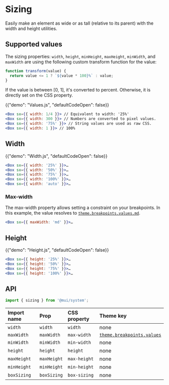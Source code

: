 # Sizing

<p class="description">Easily make an element as wide or as tall (relative to its parent) with the width and height utilities.</p>

## Supported values

The sizing properties: `width`, `height`, `minHeight`, `maxHeight`, `minWidth`, and `maxWidth` are using the following custom transform function for the value:

```js
function transform(value) {
  return value <= 1 ? `${value * 100}%` : value;
}
```

If the value is between [0, 1], it's converted to percent.
Otherwise, it is directly set on the CSS property.

{{"demo": "Values.js", "defaultCodeOpen": false}}

```jsx
<Box sx={{ width: 1/4 }}> // Equivalent to width: '25%'
<Box sx={{ width: 300 }}> // Numbers are converted to pixel values.
<Box sx={{ width: '75%' }}> // String values are used as raw CSS.
<Box sx={{ width: 1 }}> // 100%
```

## Width

{{"demo": "Width.js", "defaultCodeOpen": false}}

```jsx
<Box sx={{ width: '25%' }}>…
<Box sx={{ width: '50%' }}>…
<Box sx={{ width: '75%' }}>…
<Box sx={{ width: '100%' }}>…
<Box sx={{ width: 'auto' }}>…
```

### Max-width

The max-width property allows setting a constraint on your breakpoints.
In this example, the value resolves to [`theme.breakpoints.values.md`](/material/customization/default-theme/?expand-path=$.breakpoints.values).

```jsx
<Box sx={{ maxWidth: 'md' }}>…
```

## Height

{{"demo": "Height.js", "defaultCodeOpen": false}}

```jsx
<Box sx={{ height: '25%' }}>…
<Box sx={{ height: '50%' }}>…
<Box sx={{ height: '75%' }}>…
<Box sx={{ height: '100%' }}>…
```

## API

```js
import { sizing } from '@mui/system';
```

| Import name | Prop        | CSS property | Theme key                                                                                    |
| :---------- | :---------- | :----------- | :------------------------------------------------------------------------------------------- |
| `width`     | `width`     | `width`      | none                                                                                         |
| `maxWidth`  | `maxWidth`  | `max-width`  | [`theme.breakpoints.values`](/material/customization/default-theme/?expand-path=$.breakpoints.values) |
| `minWidth`  | `minWidth`  | `min-width`  | none                                                                                         |
| `height`    | `height`    | `height`     | none                                                                                         |
| `maxHeight` | `maxHeight` | `max-height` | none                                                                                         |
| `minHeight` | `minHeight` | `min-height` | none                                                                                         |
| `boxSizing` | `boxSizing` | `box-sizing` | none                                                                                         |
